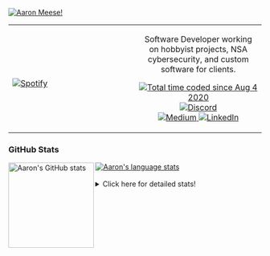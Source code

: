 [![Aaron Meese!](https://user-images.githubusercontent.com/17814535/88975338-a2aabf00-d27f-11ea-963f-8a19608716b4.png)](https://github.com/ajmeese7/readme-ascii "README ASCII")

<!-- Modified from project here: https://github.com/novatorem/novatorem -->
<table width="100%"> 
  <tr>
  <td width="50%">
      
&nbsp; <br> [![Spotify](https://ajmeese7.vercel.app/api/spotify)](https://open.spotify.com/user/ajmeese)

  </td>
  <td width="50%">
    <p align="center">
    Software Developer working on hobbyist projects, NSA cybersecurity, and custom software for clients.
    </p>
    <p align="center">
      <a href="https://wakatime.com/@f726891d-3b02-46cd-9b60-e8c59f9e2b14">
        <img src="https://wakatime.com/badge/user/f726891d-3b02-46cd-9b60-e8c59f9e2b14.svg" alt="Total time coded since Aug 4 2020" title="WakaTime" />
      </a>
      <a href="http://link.aaronmeese.com/discord">
        <img src="https://img.shields.io/badge/discord-ajmeese7%234835-369?style=flat-square&logo=discord&logoColor=white&color=purple" alt="Discord" title="Discord">
      </a>
      <br />
      <a href="https://link.aaronmeese.com/medium">
        <img src="https://img.shields.io/badge/medium-ajmeese7-1DB954?style=flat-square&logo=medium&logoColor=white" alt="Medium" title="Medium">
      </a>
      <a href="https://link.aaronmeese.com/linkedin">
        <img src="https://img.shields.io/badge/linkedIn-aaronmeese-1DB954?style=flat-square&logo=linkedin&logoColor=white&color=blue" alt="LinkedIn" title="LinkedIn">
      </a>
    </p>
  </td>

</table>

[//]: <> (The `&nbsp;` is to have Aphelion take up more space)

### GitHub Stats ###

<a href="https://profile-summary-for-github.com/user/ajmeese7">
  <img align="left" height="170px" src="https://github-readme-stats.vercel.app/api?username=ajmeese7&show_icons=true&line_height=27&count_private=true" alt="Aaron's GitHub stats"/>
  <img src="https://github-readme-stats.vercel.app/api/top-langs/?username=ajmeese7&hide_langs_below=5&layout=compact" alt="Aaron's language stats"/>
</a>

<br />
<br />
<details>
<summary>Click here for detailed stats!</summary>

### :zap: Recent Activity
<!--START_SECTION:activity-->
1. ❗️ Closed issue [#3](https://github.com/meeseOS/hexells/issues/3) in [meeseOS/hexells](https://github.com/meeseOS/hexells)
2. 🗣 Commented on [#191](https://github.com/os-js/osjs-client/issues/191) in [os-js/osjs-client](https://github.com/os-js/osjs-client)
3. ❗️ Opened issue [#3](https://github.com/meeseOS/hexells/issues/3) in [meeseOS/hexells](https://github.com/meeseOS/hexells)
4. 🗣 Commented on [#191](https://github.com/os-js/osjs-client/issues/191) in [os-js/osjs-client](https://github.com/os-js/osjs-client)
5. 💪 Opened PR [#191](https://github.com/os-js/osjs-client/pull/191) in [os-js/osjs-client](https://github.com/os-js/osjs-client)
<!--END_SECTION:activity-->

### 🧐 Waka Stats
<!--START_SECTION:waka-->
![Code Time](http://img.shields.io/badge/Code%20Time-1%2C254%20hrs%2013%20mins-blue)

**🐱 My GitHub Data** 

> 🏆 1,104 Contributions in the Year 2022
 > 
> 📦 197.4 kB Used in GitHub's Storage 
 > 
> 💼 Opted to Hire
 > 
> 📜 82 Public Repositories 
 > 
> 🔑 30 Private Repositories  
 > 
**I'm an Early 🐤** 

```text
🌞 Morning    163 commits    █████░░░░░░░░░░░░░░░░░░░░   20.66% 
🌆 Daytime    296 commits    █████████░░░░░░░░░░░░░░░░   37.52% 
🌃 Evening    320 commits    ██████████░░░░░░░░░░░░░░░   40.56% 
🌙 Night      10 commits     ░░░░░░░░░░░░░░░░░░░░░░░░░   1.27%

```
📅 **I'm Most Productive on Sunday** 

```text
Monday       121 commits    ███░░░░░░░░░░░░░░░░░░░░░░   15.34% 
Tuesday      127 commits    ████░░░░░░░░░░░░░░░░░░░░░   16.1% 
Wednesday    85 commits     ██░░░░░░░░░░░░░░░░░░░░░░░   10.77% 
Thursday     105 commits    ███░░░░░░░░░░░░░░░░░░░░░░   13.31% 
Friday       83 commits     ██░░░░░░░░░░░░░░░░░░░░░░░   10.52% 
Saturday     122 commits    ███░░░░░░░░░░░░░░░░░░░░░░   15.46% 
Sunday       146 commits    ████░░░░░░░░░░░░░░░░░░░░░   18.5%

```


📊 **This Week I Spent My Time On** 

```text
⌚︎ Time Zone: America/New_York

💬 Programming Languages: 
JavaScript               21 hrs 26 mins      ██████████████████░░░░░░░   75.0% 
SCSS                     1 hr 11 mins        █░░░░░░░░░░░░░░░░░░░░░░░░   4.17% 
Python                   1 hr 5 mins         █░░░░░░░░░░░░░░░░░░░░░░░░   3.83% 
JSON                     1 hr 1 min          █░░░░░░░░░░░░░░░░░░░░░░░░   3.58% 
YAML                     56 mins             ░░░░░░░░░░░░░░░░░░░░░░░░░   3.29%

🐱‍💻 Projects: 
aaronmeese.com           19 hrs 52 mins      █████████████████░░░░░░░░   69.5% 
hexells                  4 hrs 38 mins       ████░░░░░░░░░░░░░░░░░░░░░   16.26% 
medium-highlight-export  1 hr 8 mins         █░░░░░░░░░░░░░░░░░░░░░░░░   3.97% 
dotenv-json              55 mins             ░░░░░░░░░░░░░░░░░░░░░░░░░   3.22% 
daedalOS                 37 mins             ░░░░░░░░░░░░░░░░░░░░░░░░░   2.19%

```

**I Mostly Code in JavaScript** 

```text
JavaScript               32 repos            ████████████░░░░░░░░░░░░░   47.76% 
HTML                     9 repos             ███░░░░░░░░░░░░░░░░░░░░░░   13.43% 
Python                   6 repos             ██░░░░░░░░░░░░░░░░░░░░░░░   8.96% 
Java                     4 repos             █░░░░░░░░░░░░░░░░░░░░░░░░   5.97% 
CSS                      3 repos             █░░░░░░░░░░░░░░░░░░░░░░░░   4.48%

```



 Last Updated on 05/09/2022 16:04:02 UTC
<!--END_SECTION:waka-->
</details>
